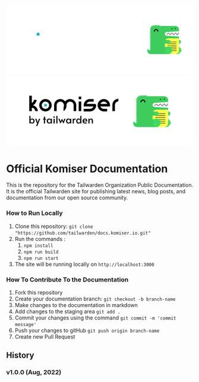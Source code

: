 ![Readme-banner](./static/img/docs-banner-tw.png#gh-dark-mode-only)
![Readme-banner](./static/img/docs-banner-tw-light.png#gh-light-mode-only)

<h1>Official Komiser Documentation</h1>
<p>
This is the repository for the Tailwarden Organization Public Documentation. It is the official Tailwarden site for publishing latest news, blog posts, and documentation from our open source community.
</p>

</div>

### How to Run Locally

1. Clone this repository: `git clone "https://github.com/tailwarden/docs.komiser.io.git"`
2. Run the commands :
    1. `npm install`
    2. `npm run build`
    3. `npm run start`
3. The site will be running locally on `http://localhost:3000`

### How To Contribute To the Documentation

1. Fork this repository
2. Create your documentation branch: `git checkout -b branch-name`
3. Make changes to the documentation in markdown
4. Add changes to the staging area `git add .`
5. Commit your changes using the command `git commit -m 'commit message'`
6. Push your changes to gitHub `git push origin branch-name`
7. Create new Pull Request


## History

### v1.0.0 (Aug, 2022)